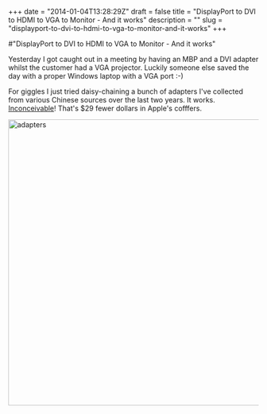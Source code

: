 +++
date = "2014-01-04T13:28:29Z"
draft = false
title = "DisplayPort to DVI to HDMI to VGA to Monitor - And it works"
description = ""
slug = "displayport-to-dvi-to-hdmi-to-vga-to-monitor-and-it-works"
+++

#"DisplayPort to DVI to HDMI to VGA to Monitor - And it works"

Yesterday I got caught out in a meeting by having an MBP and a DVI adapter whilst the customer had a VGA projector. Luckily someone else saved the day with a proper Windows laptop with a VGA port :-)

For giggles I just tried daisy-chaining a bunch of adapters I've collected from various Chinese sources over the last two years. It works. <a href="http://www.youtube.com/watch?v=OHVjs4aobqs">Inconceivable</a>! That's $29 fewer dollars in Apple's cofffers.

<a href="https://s3-eu-west-1.amazonaws.com/conoroneill.net/wp-content/uploads/2014/01/adapters.jpg"><img class="aligncenter size-full wp-image-1244" alt="adapters" src="https://s3-eu-west-1.amazonaws.com/conoroneill.net/wp-content/uploads/2014/01/adapters.jpg" width="1024" height="576" /></a>